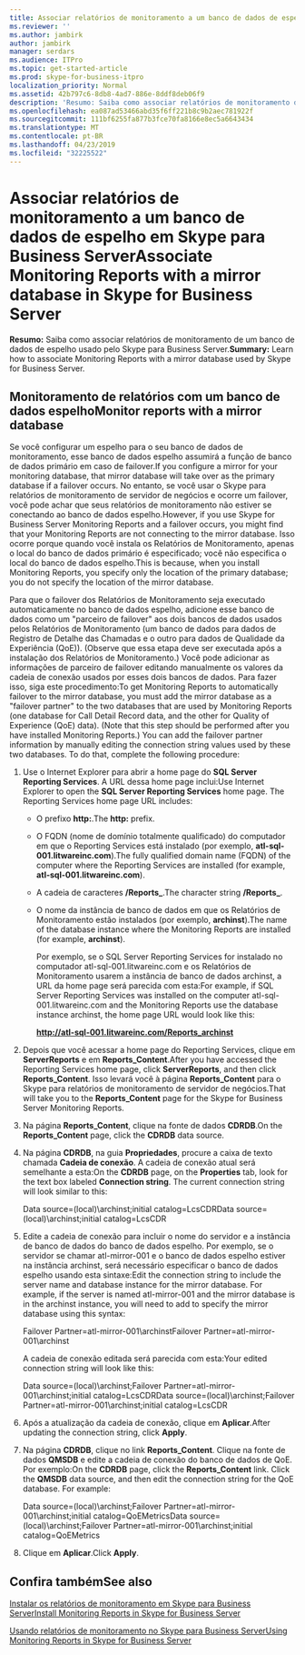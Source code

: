 ```yaml
---
title: Associar relatórios de monitoramento a um banco de dados de espelho em Skype para Business Server
ms.reviewer: ''
ms.author: jambirk
author: jambirk
manager: serdars
ms.audience: ITPro
ms.topic: get-started-article
ms.prod: skype-for-business-itpro
localization_priority: Normal
ms.assetid: 42b797c6-8db8-4ad7-886e-8ddf8deb06f9
description: 'Resumo: Saiba como associar relatórios de monitoramento de um banco de dados de espelho usado pelo Skype para Business Server.'
ms.openlocfilehash: ea087ad53466abd35f6ff221b8c9b2aec781922f
ms.sourcegitcommit: 111bf6255fa877b3fce70fa8166e8ec5a6643434
ms.translationtype: MT
ms.contentlocale: pt-BR
ms.lasthandoff: 04/23/2019
ms.locfileid: "32225522"
---
```

# <a name="associate-monitoring-reports-with-a-mirror-database-in-skype-for-business-server"></a><span data-ttu-id="05ad6-103">Associar relatórios de monitoramento a um banco de dados de espelho em Skype para Business Server</span><span class="sxs-lookup"><span data-stu-id="05ad6-103">Associate Monitoring Reports with a mirror database in Skype for Business Server</span></span> 
 
<span data-ttu-id="05ad6-104">**Resumo:** Saiba como associar relatórios de monitoramento de um banco de dados de espelho usado pelo Skype para Business Server.</span><span class="sxs-lookup"><span data-stu-id="05ad6-104">**Summary:** Learn how to associate Monitoring Reports with a mirror database used by Skype for Business Server.</span></span>
  
## <a name="monitor-reports-with-a-mirror-database"></a><span data-ttu-id="05ad6-105">Monitoramento de relatórios com um banco de dados espelho</span><span class="sxs-lookup"><span data-stu-id="05ad6-105">Monitor reports with a mirror database</span></span>

<span data-ttu-id="05ad6-106">Se você configurar um espelho para o seu banco de dados de monitoramento, esse banco de dados espelho assumirá a função de banco de dados primário em caso de failover.</span><span class="sxs-lookup"><span data-stu-id="05ad6-106">If you configure a mirror for your monitoring database, that mirror database will take over as the primary database if a failover occurs.</span></span> <span data-ttu-id="05ad6-107">No entanto, se você usar o Skype para relatórios de monitoramento de servidor de negócios e ocorre um failover, você pode achar que seus relatórios de monitoramento não estiver se conectando ao banco de dados espelho.</span><span class="sxs-lookup"><span data-stu-id="05ad6-107">However, if you use Skype for Business Server Monitoring Reports and a failover occurs, you might find that your Monitoring Reports are not connecting to the mirror database.</span></span> <span data-ttu-id="05ad6-108">Isso ocorre porque quando você instala os Relatórios de Monitoramento, apenas o local do banco de dados primário é especificado; você não especifica o local do banco de dados espelho.</span><span class="sxs-lookup"><span data-stu-id="05ad6-108">This is because, when you install Monitoring Reports, you specify only the location of the primary database; you do not specify the location of the mirror database.</span></span>
  
<span data-ttu-id="05ad6-p102">Para que o failover dos Relatórios de Monitoramento seja executado automaticamente no banco de dados espelho, adicione esse banco de dados como um "parceiro de failover" aos dois bancos de dados usados pelos Relatórios de Monitoramento (um banco de dados para dados de Registro de Detalhe das Chamadas e o outro para dados de Qualidade da Experiência (QoE)). (Observe que essa etapa deve ser executada após a instalação dos Relatórios de Monitoramento.) Você pode adicionar as informações de parceiro de failover editando manualmente os valores da cadeia de conexão usados por esses dois bancos de dados. Para fazer isso, siga este procedimento:</span><span class="sxs-lookup"><span data-stu-id="05ad6-p102">To get Monitoring Reports to automatically failover to the mirror database, you must add the mirror database as a "failover partner" to the two databases that are used by Monitoring Reports (one database for Call Detail Record data, and the other for Quality of Experience (QoE) data). (Note that this step should be performed after you have installed Monitoring Reports.) You can add the failover partner information by manually editing the connection string values used by these two databases. To do that, complete the following procedure:</span></span>
  
1. <span data-ttu-id="05ad6-p103">Use o Internet Explorer para abrir a home page do **SQL Server Reporting Services**. A URL dessa home page inclui:</span><span class="sxs-lookup"><span data-stu-id="05ad6-p103">Use Internet Explorer to open the **SQL Server Reporting Services** home page. The Reporting Services home page URL includes:</span></span>
    
   - <span data-ttu-id="05ad6-114">O prefixo **http:**.</span><span class="sxs-lookup"><span data-stu-id="05ad6-114">The **http:** prefix.</span></span>
    
   - <span data-ttu-id="05ad6-115">O FQDN (nome de domínio totalmente qualificado) do computador em que o Reporting Services está instalado (por exemplo, **atl-sql-001.litwareinc.com**).</span><span class="sxs-lookup"><span data-stu-id="05ad6-115">The fully qualified domain name (FQDN) of the computer where the Reporting Services are installed (for example, **atl-sql-001.litwareinc.com**).</span></span>
    
   - <span data-ttu-id="05ad6-116">A cadeia de caracteres **/Reports_**.</span><span class="sxs-lookup"><span data-stu-id="05ad6-116">The character string **/Reports_**.</span></span>
    
   - <span data-ttu-id="05ad6-117">O nome da instância de banco de dados em que os Relatórios de Monitoramento estão instalados (por exemplo, **archinst**).</span><span class="sxs-lookup"><span data-stu-id="05ad6-117">The name of the database instance where the Monitoring Reports are installed (for example, **archinst**).</span></span>
    
     <span data-ttu-id="05ad6-118">Por exemplo, se o SQL Server Reporting Services for instalado no computador atl-sql-001.litwareinc.com e os Relatórios de Monitoramento usarem a instância de banco de dados archinst, a URL da home page será parecida com esta:</span><span class="sxs-lookup"><span data-stu-id="05ad6-118">For example, if SQL Server Reporting Services was installed on the computer atl-sql-001.litwareinc.com and the Monitoring Reports use the database instance archinst, the home page URL would look like this:</span></span>
    
     **http://atl-sql-001.litwareinc.com/Reports_archinst**
    
2. <span data-ttu-id="05ad6-119">Depois que você acessar a home page do Reporting Services, clique em **ServerReports** e em **Reports_Content**.</span><span class="sxs-lookup"><span data-stu-id="05ad6-119">After you have accessed the Reporting Services home page, click **ServerReports**, and then click **Reports_Content**.</span></span> <span data-ttu-id="05ad6-120">Isso levará você à página **Reports_Content** para o Skype para relatórios de monitoramento de servidor de negócios.</span><span class="sxs-lookup"><span data-stu-id="05ad6-120">That will take you to the **Reports_Content** page for the Skype for Business Server Monitoring Reports.</span></span>
    
3. <span data-ttu-id="05ad6-121">Na página **Reports_Content**, clique na fonte de dados **CDRDB**.</span><span class="sxs-lookup"><span data-stu-id="05ad6-121">On the **Reports_Content** page, click the **CDRDB** data source.</span></span>
    
4. <span data-ttu-id="05ad6-p105">Na página **CDRDB**, na guia **Propriedades**, procure a caixa de texto chamada **Cadeia de conexão**. A cadeia de conexão atual será semelhante a esta:</span><span class="sxs-lookup"><span data-stu-id="05ad6-p105">On the **CDRDB** page, on the **Properties** tab, look for the text box labeled **Connection string**. The current connection string will look similar to this:</span></span>
    
    <span data-ttu-id="05ad6-124">Data source=(local)\archinst;initial catalog=LcsCDR</span><span class="sxs-lookup"><span data-stu-id="05ad6-124">Data source=(local)\archinst;initial catalog=LcsCDR</span></span>
    
5. <span data-ttu-id="05ad6-p106">Edite a cadeia de conexão para incluir o nome do servidor e a instância de banco de dados do banco de dados espelho. Por exemplo, se o servidor se chamar atl-mirror-001 e o banco de dados espelho estiver na instância archinst, será necessário especificar o banco de dados espelho usando esta sintaxe:</span><span class="sxs-lookup"><span data-stu-id="05ad6-p106">Edit the connection string to include the server name and database instance for the mirror database. For example, if the server is named atl-mirror-001 and the mirror database is in the archinst instance, you will need to add to specify the mirror database using this syntax:</span></span>
    
    <span data-ttu-id="05ad6-127">Failover Partner=atl-mirror-001\archinst</span><span class="sxs-lookup"><span data-stu-id="05ad6-127">Failover Partner=atl-mirror-001\archinst</span></span>
    
    <span data-ttu-id="05ad6-128">A cadeia de conexão editada será parecida com esta:</span><span class="sxs-lookup"><span data-stu-id="05ad6-128">Your edited connection string will look like this:</span></span>
    
    <span data-ttu-id="05ad6-129">Data source=(local)\archinst;Failover Partner=atl-mirror-001\archinst;initial catalog=LcsCDR</span><span class="sxs-lookup"><span data-stu-id="05ad6-129">Data source=(local)\archinst;Failover Partner=atl-mirror-001\archinst;initial catalog=LcsCDR</span></span>
    
6. <span data-ttu-id="05ad6-130">Após a atualização da cadeia de conexão, clique em **Aplicar**.</span><span class="sxs-lookup"><span data-stu-id="05ad6-130">After updating the connection string, click **Apply**.</span></span>
    
7. <span data-ttu-id="05ad6-p107">Na página **CDRDB**, clique no link **Reports_Content**. Clique na fonte de dados **QMSDB** e edite a cadeia de conexão do banco de dados de QoE. Por exemplo:</span><span class="sxs-lookup"><span data-stu-id="05ad6-p107">On the **CDRDB** page, click the **Reports_Content** link. Click the **QMSDB** data source, and then edit the connection string for the QoE database. For example:</span></span>
    
    <span data-ttu-id="05ad6-134">Data source=(local)\archinst;Failover Partner=atl-mirror-001\archinst;initial catalog=QoEMetrics</span><span class="sxs-lookup"><span data-stu-id="05ad6-134">Data source=(local)\archinst;Failover Partner=atl-mirror-001\archinst;initial catalog=QoEMetrics</span></span>
    
8. <span data-ttu-id="05ad6-135">Clique em **Aplicar**.</span><span class="sxs-lookup"><span data-stu-id="05ad6-135">Click **Apply**.</span></span>
    
## <a name="see-also"></a><span data-ttu-id="05ad6-136">Confira também</span><span class="sxs-lookup"><span data-stu-id="05ad6-136">See also</span></span>

[<span data-ttu-id="05ad6-137">Instalar os relatórios de monitoramento em Skype para Business Server</span><span class="sxs-lookup"><span data-stu-id="05ad6-137">Install Monitoring Reports in Skype for Business Server</span></span>](install-monitoring-reports.md)
  
[<span data-ttu-id="05ad6-138">Usando relatórios de monitoramento no Skype para Business Server</span><span class="sxs-lookup"><span data-stu-id="05ad6-138">Using Monitoring Reports in Skype for Business Server</span></span>](../../manage/health-and-monitoring/monitoring-reports.md)

